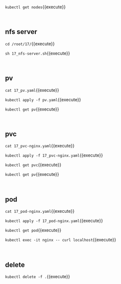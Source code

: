 <br>

`kubectl get nodes`{{execute}}

<br>

## nfs server

`cd /root/17/`{{execute}}

`sh 17_nfs-server.sh`{{execute}}

<br>

## pv

`cat 17_pv.yaml`{{execute}}

`kubectl apply -f pv.yaml`{{execute}}

`kubectl get pv`{{execute}}

<br>

## pvc

`cat 17_pvc-nginx.yaml`{{execute}}

`kubectl apply -f 17_pvc-nginx.yaml`{{execute}}

`kubectl get pvc`{{execute}}

`kubectl get pv`{{execute}}

<br>

## pod

`cat 17_pod-nginx.yaml`{{execute}}

`kubectl apply -f 17_pod-nginx.yaml`{{execute}}

`kubectl get pod`{{execute}}

`kubectl exec -it nginx -- curl localhost`{{execute}}

<br>

## delete

`kubectl delete -f .`{{execute}}

